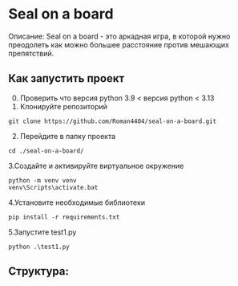 # Seal on a board
Описание: Seal on a board - это аркадная игра, в которой нужно преодолеть как можно большее расстояние против мешающих препятствий.
## Как запустить проект
0. Проверить что версия python 3.9 < версия python < 3.13 
1. Клонируйте репозиторий
```shell
git clone https://github.com/Roman4404/seal-on-a-board.git
```
2. Перейдите в папку проекта
```shell
cd ./seal-on-a-board/
```
3.Создайте и активируйте виртуальное окружение
```shell
python -m venv venv
venv\Scripts\activate.bat
```
4.Установите необходимые библиотеки
```shell
pip install -r requirements.txt
```
5.Запустите test1.py
```shell
python .\test1.py
```

## Структура:
